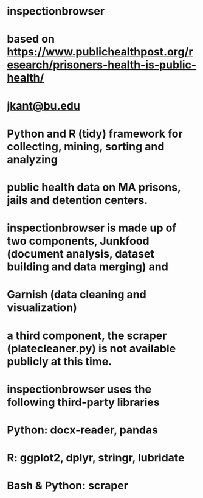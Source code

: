 # inspectionbrowser
# based on https://www.publichealthpost.org/research/prisoners-health-is-public-health/
# jkant@bu.edu
# 
# Python and R (tidy) framework for collecting, mining, sorting and analyzing 
# public health data on MA prisons, jails and detention centers.
# 
# inspectionbrowser is made up of two components, Junkfood (document analysis, dataset building and data merging) and 
# Garnish (data cleaning and visualization)
# a third component, the scraper (platecleaner.py) is not available publicly at this time.
#
# inspectionbrowser uses the following third-party libraries
# Python: docx-reader, pandas
# R: ggplot2, dplyr, stringr, lubridate
# Bash & Python: scraper
#
